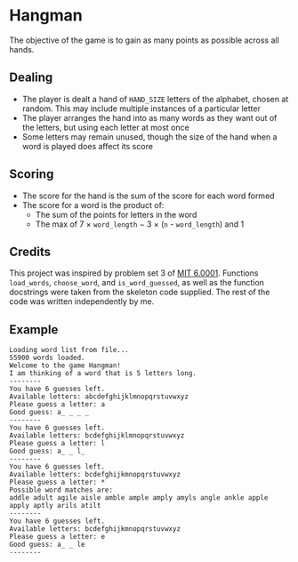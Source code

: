# Hangman
The objective of the game is to gain as many points as possible across all hands.
## Dealing
- The player is dealt a hand of `HAND_SIZE` letters of the alphabet, chosen at random. This may include multiple instances of a particular letter
- The player arranges the hand into as many words as they want out of the letters, but using each letter at most once
- Some letters may remain unused, though the size of the hand when a word is played does affect its score
## Scoring
- The score for the hand is the sum of the score for each word formed
- The score for a word is the product of:
  - The sum of the points for letters in the word
  - The max of 7 × `word_length` − 3 × (`n` - `word_length`) and 1

## Credits
This project was inspired by problem set 3 of [MIT 6.0001](https://ocw.mit.edu/courses/electrical-engineering-and-computer-science/6-0001-introduction-to-computer-science-and-programming-in-python-fall-2016/). Functions `load_words`, `choose_word`, and `is_word_guessed`, as well as the function docstrings were taken from the skeleton code supplied. The rest of the code was written independently by me.
## Example
```
Loading word list from file...
55900 words loaded.
Welcome to the game Hangman!
I am thinking of a word that is 5 letters long.
--------
You have 6 guesses left.
Available letters: abcdefghijklmnopqrstuvwxyz
Please guess a letter: a
Good guess: a_ _ _ _
--------
You have 6 guesses left.
Available letters: bcdefghijklmnopqrstuvwxyz
Please guess a letter: l
Good guess: a_ _ l_
--------
You have 6 guesses left.
Available letters: bcdefghijkmnopqrstuvwxyz
Please guess a letter: *
Possible word matches are:
addle adult agile aisle amble ample amply amyls angle ankle apple apply aptly arils atilt
--------
You have 6 guesses left.
Available letters: bcdefghijkmnopqrstuvwxyz
Please guess a letter: e
Good guess: a_ _ le
--------
```
